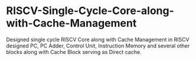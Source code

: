 # RISCV-Single-Cycle-Core-along-with-Cache-Management
Designed single cycle RISCV Core along with Cache Management in RISCV designed PC, PC Adder, Control Unit, Instruction Memory and several other blocks along with Cache Block serving as Direct cache.
